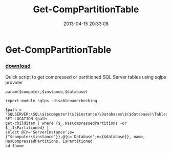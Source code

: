 ﻿---
pid:            4108
poster:         Chad Miller
title:          Get-CompPartitionTable
date:           2013-04-15 20:33:08
format:         posh
parent:         0
parent:         0

---

# Get-CompPartitionTable

### [download](4108.ps1)

Quick script to get compressed or partitioned SQL Server tables using sqlps provider

```posh
param($computer,$instance,$database)

import-module sqlps -disablenamechecking

$path = "SQLSERVER:\SQL\$($computer)\$($instance)\Databases\$($database)\Tables"
SET-LOCATION $path
get-childitem | where {$_.HasCompressedPartitions -or $_.IsPartitioned} | 
select @{n='ServerInstance';e={"$computer\$instance"}},@{n='Database';e={$database}}, name, HasCompressedPartitions, IsPartitioned
cd $home
```
